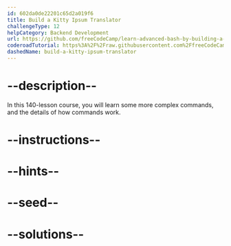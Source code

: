 ```yaml
---
id: 602da0de22201c65d2a019f6
title: Build a Kitty Ipsum Translator
challengeType: 12
helpCategory: Backend Development
url: https://github.com/freeCodeCamp/learn-advanced-bash-by-building-a-kitty-ipsum-translator
coderoadTutorial: https%3A%2F%2Fraw.githubusercontent.com%2FfreeCodeCamp%2Flearn-advanced-bash-by-building-a-kitty-ipsum-translator%2Fmain%2Ftutorial.json
dashedName: build-a-kitty-ipsum-translator
---
```


# --description--

In this 140-lesson course, you will learn some more complex commands, and the details of how commands work.

# --instructions--

# --hints--

# --seed--

# --solutions--
